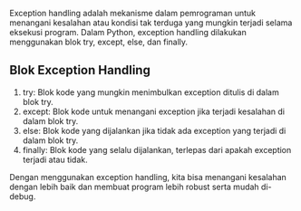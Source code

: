 Exception handling adalah mekanisme dalam pemrograman untuk menangani kesalahan atau kondisi tak terduga yang mungkin terjadi selama eksekusi program. Dalam Python, exception handling dilakukan menggunakan blok try, except, else, dan finally.

## Blok Exception Handling

1. try: Blok kode yang mungkin menimbulkan exception ditulis di dalam blok try.
2. except: Blok kode untuk menangani exception jika terjadi kesalahan di dalam blok try.
3. else: Blok kode yang dijalankan jika tidak ada exception yang terjadi di dalam blok try.
4. finally: Blok kode yang selalu dijalankan, terlepas dari apakah exception terjadi atau tidak.

Dengan menggunakan exception handling, kita bisa menangani kesalahan dengan lebih baik dan membuat program lebih robust serta mudah di-debug.
